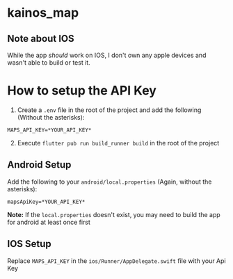 # kainos_map

## Note about IOS
While the app _should_ work on IOS, I don't own any apple devices and wasn't able to build or test it.

# How to setup the API Key

1. Create a `.env` file in the root of the project and add the following (Without the asterisks):
```
MAPS_API_KEY=*YOUR_API_KEY*
```

2. Execute `flutter pub run build_runner build` in the root of the project

## Android Setup
Add the following to your `android/local.properties` (Again, without the asterisks):
```
mapsApiKey=*YOUR_API_KEY*
```
**Note:** If the `local.properties` doesn't exist, you may need to build the app for android at least once first

## IOS Setup
Replace `MAPS_API_KEY` in the `ios/Runner/AppDelegate.swift` file with your Api Key